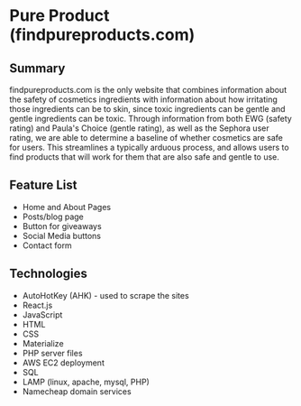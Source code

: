 # Pure Product (findpureproducts.com)
## Summary
findpureproducts.com is the only website that combines information about the safety of cosmetics ingredients with information about how irritating those ingredients can be to skin, since toxic ingredients can be gentle and gentle ingredients can be toxic. Through information from both EWG (safety rating) and Paula's Choice (gentle rating), as well as the Sephora user rating, we are able to determine a baseline of whether cosmetics are safe for users. This streamlines a typically arduous process, and allows users to find products that will work for them that are also safe and gentle to use. 

## Feature List
* Home and About Pages
* Posts/blog page
* Button for giveaways
* Social Media buttons
* Contact form

## Technologies
* AutoHotKey (AHK) - used to scrape the sites
* React.js
* JavaScript
* HTML
* CSS
* Materialize
* PHP server files
* AWS EC2 deployment
* SQL
* LAMP (linux, apache, mysql, PHP)
* Namecheap domain services
